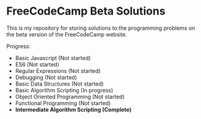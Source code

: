 # FreeCodeCamp Beta Solutions

This is my repository for storing solutions to the programming problems on the beta version of the FreeCodeCamp website. 

Progress:
- Basic Javascript (Not started)
- ES6 (Not started)
- Regular Expressions (Not started)
- Debugging (Not started)
- Basic Data Structures (Not started)
- Basic Algorithm Scripting (In progress)
- Object Oriented Programming (Not started)
- Functional Programming (Not started)
- **Intermediate Algorithm Scripting (Complete)**
